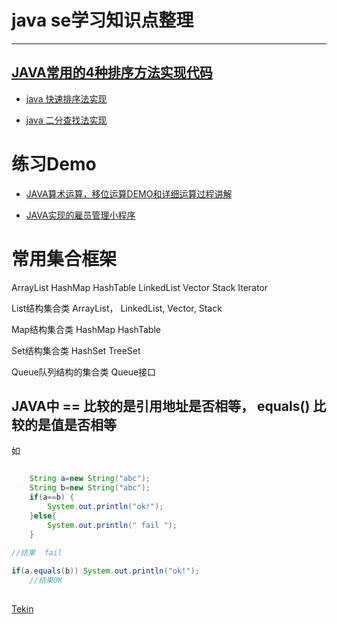 # java se学习知识点整理

---


## [JAVA常用的4种排序方法实现代码](src/cn/tekin/utils/sort)


- [java 快速排序法实现](src/cn/tekin/utils/sort/QuickSort.java)

- [java 二分查找法实现](src/cn/tekin/demo/TwoSplitFindDemo.java)


# 练习Demo

- [JAVA算术运算，移位运算DEMO和详细运算过程讲解](src/Operation.java)

- [JAVA实现的雇员管理小程序](src/AssembleDemo2.java)




# 常用集合框架
ArrayList
HashMap
HashTable
LinkedList
Vector
Stack
Iterator

List结构集合类
ArrayList， LinkedList, Vector, Stack

Map结构集合类
HashMap
HashTable

Set结构集合类
HashSet
TreeSet

Queue队列结构的集合类
Queue接口

 
## JAVA中 == 比较的是引用地址是否相等，  equals() 比较的是值是否相等

如
```java

    String a=new String("abc");
    String b=new String("abc");
    if(a==b) {
        System.out.println("ok!");
    }else{
        System.out.println(" fail ");
    }
    
//结果  fail

if(a.equals(b)) System.out.println("ok!");
    //结果OK
    
```



[Tekin](http://tekin.yunnan.ws)